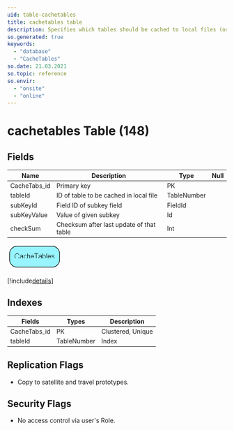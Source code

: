 ```yaml
---
uid: table-cachetables
title: cachetables table
description: Specifies which tables should be cached to local files (or otherwise), generally these are the lists and other low-frequency-of-change tables. Contains the ID of any tables cached in SOCache. The files are binary and called &lt;tablename&gt;.bin.  &lt;Shift&gt;+&lt;F5&gt; throws all cache files. 
so.generated: true
keywords:
  - "database"
  - "CacheTables"
so.date: 21.03.2021
so.topic: reference
so.envir:
  - "onsite"
  - "online"
---
```


# cachetables Table (148)

## Fields

| Name | Description | Type | Null |
|------|-------------|------|:----:|
|CacheTabs\_id|Primary key|PK| |
|tableId|ID of table to be cached in local file|TableNumber| |
|subKeyId|Field ID of subkey field|FieldId| |
|subKeyValue|Value of given subkey|Id| |
|checkSum|Checksum after last update of that table|Int| |


![CacheTables table relationship diagram](./media/CacheTables.png)

[!include[details](./includes/CacheTables.md)]

## Indexes

| Fields | Types | Description |
|--------|-------|-------------|
|CacheTabs\_id |PK |Clustered, Unique |
|tableId |TableNumber |Index |

## Replication Flags

* Copy to satellite and travel prototypes.

## Security Flags

* No access control via user's Role.

